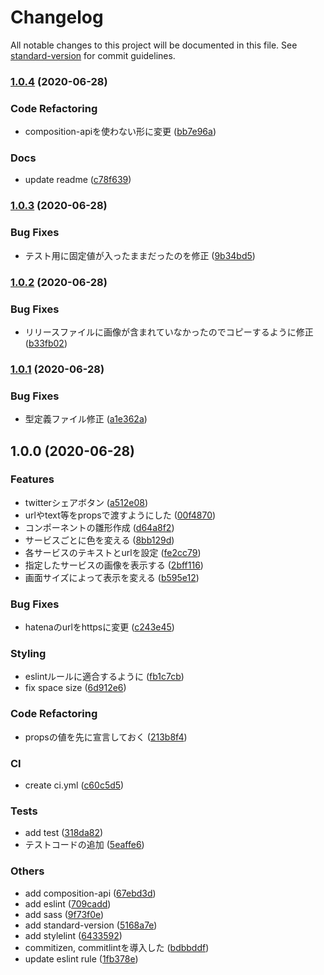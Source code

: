 # Changelog

All notable changes to this project will be documented in this file. See [standard-version](https://github.com/conventional-changelog/standard-version) for commit guidelines.

### [1.0.4](https://github.com/mnao305/vue-social-share-component/compare/v1.0.3...v1.0.4) (2020-06-28)


### Code Refactoring

* composition-apiを使わない形に変更 ([bb7e96a](https://github.com/mnao305/vue-social-share-component/commit/bb7e96a96094f6f70bfb399b9087d93f50cd37b9))


### Docs

* update readme ([c78f639](https://github.com/mnao305/vue-social-share-component/commit/c78f6392ee1cea3ccd42937221f0f273a160b8ae))

### [1.0.3](https://github.com/mnao305/vue-social-share-component/compare/v1.0.2...v1.0.3) (2020-06-28)


### Bug Fixes

* テスト用に固定値が入ったままだったのを修正 ([9b34bd5](https://github.com/mnao305/vue-social-share-component/commit/9b34bd55002930972dd9f50aa3be4b734164718e))

### [1.0.2](https://github.com/mnao305/vue-social-share-component/compare/v1.0.1...v1.0.2) (2020-06-28)


### Bug Fixes

* リリースファイルに画像が含まれていなかったのでコピーするように修正 ([b33fb02](https://github.com/mnao305/vue-social-share-component/commit/b33fb02953cde05995cfaf8741c58c72dd0e62a5))

### [1.0.1](https://github.com/mnao305/vue-social-share-component/compare/v1.0.0...v1.0.1) (2020-06-28)


### Bug Fixes

* 型定義ファイル修正 ([a1e362a](https://github.com/mnao305/vue-social-share-component/commit/a1e362a6f90edad289e8bc8887690d12d828a20d))

## 1.0.0 (2020-06-28)


### Features

* twitterシェアボタン ([a512e08](https://github.com/mnao305/vue-social-share-component/commit/a512e0873fba9e7556a46732907b1446fbcc8b00))
* urlやtext等をpropsで渡すようにした ([00f4870](https://github.com/mnao305/vue-social-share-component/commit/00f487050b4eacdbecb312e656126446ee7e4ce2))
* コンポーネントの雛形作成 ([d64a8f2](https://github.com/mnao305/vue-social-share-component/commit/d64a8f223083b26f7cb515715980c9e8548e6f64))
* サービスごとに色を変える ([8bb129d](https://github.com/mnao305/vue-social-share-component/commit/8bb129df2a3f2688c7fb215600ef5ecb884215d3))
* 各サービスのテキストとurlを設定 ([fe2cc79](https://github.com/mnao305/vue-social-share-component/commit/fe2cc793ebc5c1f35f7bfe77aa56ca3100d92032))
* 指定したサービスの画像を表示する ([2bff116](https://github.com/mnao305/vue-social-share-component/commit/2bff11661eb4b00aa00dfe37c179ba24c81d3642))
* 画面サイズによって表示を変える ([b595e12](https://github.com/mnao305/vue-social-share-component/commit/b595e12e0277fd29f5f30c996429fe2df9ffcb2d))


### Bug Fixes

* hatenaのurlをhttpsに変更 ([c243e45](https://github.com/mnao305/vue-social-share-component/commit/c243e453a4b0b7ac4dd11433104797a31a24888d))


### Styling

* eslintルールに適合するように ([fb1c7cb](https://github.com/mnao305/vue-social-share-component/commit/fb1c7cb9be972ae41422bfcb7144adac01e48ece))
* fix space size ([6d912e6](https://github.com/mnao305/vue-social-share-component/commit/6d912e68af289dde08d8d235b0505314ebe0f561))


### Code Refactoring

* propsの値を先に宣言しておく ([213b8f4](https://github.com/mnao305/vue-social-share-component/commit/213b8f43fd967807765e5f4be8afe027cc7f22f8))


### CI

* create ci.yml ([c60c5d5](https://github.com/mnao305/vue-social-share-component/commit/c60c5d5b8ca6d4be70bb7df39f90a696d1a257cc))


### Tests

* add test ([318da82](https://github.com/mnao305/vue-social-share-component/commit/318da82158dd2abbb13d977b5dbd8c52b21f6613))
* テストコードの追加 ([5eaffe6](https://github.com/mnao305/vue-social-share-component/commit/5eaffe673fd470df06288eba8a3c1c346f325806))


### Others

* add composition-api ([67ebd3d](https://github.com/mnao305/vue-social-share-component/commit/67ebd3de1a48e98e35967fd37b2b6728d3d64441))
* add eslint ([709cadd](https://github.com/mnao305/vue-social-share-component/commit/709caddeabaee2011d0df146cc5c127dc32ac613))
* add sass ([9f73f0e](https://github.com/mnao305/vue-social-share-component/commit/9f73f0e111c89311205dd635ed9febb4451b869c))
* add standard-version ([5168a7e](https://github.com/mnao305/vue-social-share-component/commit/5168a7ec6b77241472d0812e5c9184368c7931ce))
* add stylelint ([6433592](https://github.com/mnao305/vue-social-share-component/commit/6433592cbdba9bbd629b82f5b4ef66d03891f462))
* commitizen, commitlintを導入した ([bdbbddf](https://github.com/mnao305/vue-social-share-component/commit/bdbbddf0e8b6e6896e5136c8952cf88a70ccb25a))
* update eslint rule ([1fb378e](https://github.com/mnao305/vue-social-share-component/commit/1fb378efd2b0c040336931532b27a0a3432ec3b5))
